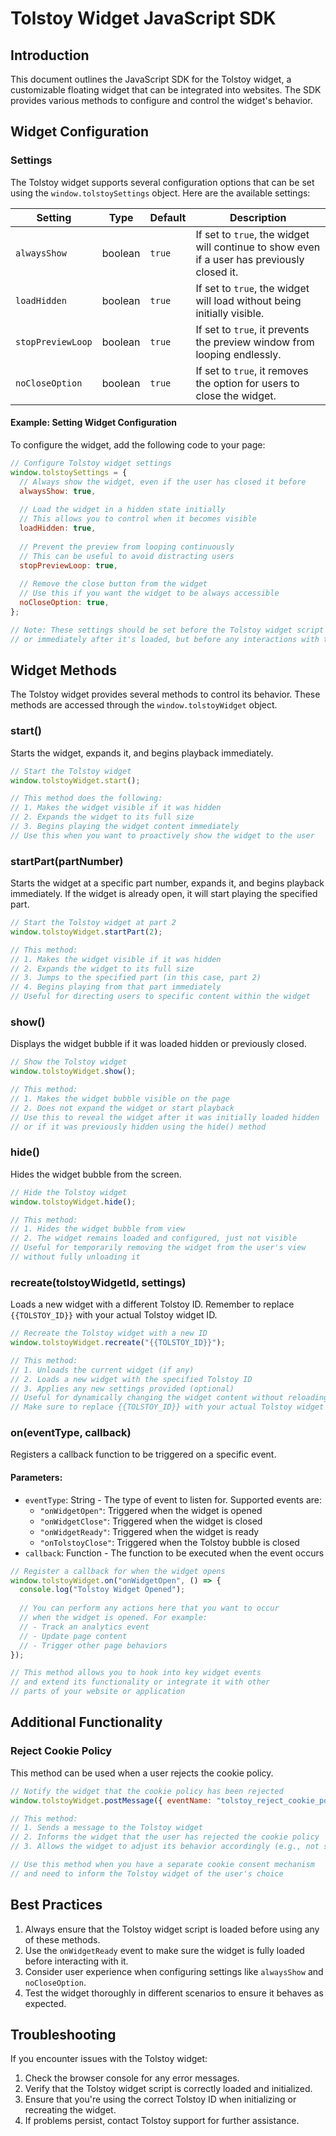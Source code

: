 # Tolstoy Widget JavaScript SDK

## Introduction

This document outlines the JavaScript SDK for the Tolstoy widget, a customizable floating widget that can be integrated into websites. The SDK provides various methods to configure and control the widget's behavior.

## Widget Configuration

### Settings

The Tolstoy widget supports several configuration options that can be set using the `window.tolstoySettings` object. Here are the available settings:

| Setting | Type | Default | Description |
|---------|------|---------|-------------|
| `alwaysShow` | boolean | `true` | If set to `true`, the widget will continue to show even if a user has previously closed it. |
| `loadHidden` | boolean | `true` | If set to `true`, the widget will load without being initially visible. |
| `stopPreviewLoop` | boolean | `true` | If set to `true`, it prevents the preview window from looping endlessly. |
| `noCloseOption` | boolean | `true` | If set to `true`, it removes the option for users to close the widget. |

#### Example: Setting Widget Configuration

To configure the widget, add the following code to your page:

```javascript
// Configure Tolstoy widget settings
window.tolstoySettings = {
  // Always show the widget, even if the user has closed it before
  alwaysShow: true,
  
  // Load the widget in a hidden state initially
  // This allows you to control when it becomes visible
  loadHidden: true,
  
  // Prevent the preview from looping continuously
  // This can be useful to avoid distracting users
  stopPreviewLoop: true,
  
  // Remove the close button from the widget
  // Use this if you want the widget to be always accessible
  noCloseOption: true,
};

// Note: These settings should be set before the Tolstoy widget script is loaded
// or immediately after it's loaded, but before any interactions with the widget
```

## Widget Methods

The Tolstoy widget provides several methods to control its behavior. These methods are accessed through the `window.tolstoyWidget` object.

### start()

Starts the widget, expands it, and begins playback immediately.

```javascript
// Start the Tolstoy widget
window.tolstoyWidget.start();

// This method does the following:
// 1. Makes the widget visible if it was hidden
// 2. Expands the widget to its full size
// 3. Begins playing the widget content immediately
// Use this when you want to proactively show the widget to the user
```

### startPart(partNumber)

Starts the widget at a specific part number, expands it, and begins playback immediately. If the widget is already open, it will start playing the specified part.

```javascript
// Start the Tolstoy widget at part 2
window.tolstoyWidget.startPart(2);

// This method:
// 1. Makes the widget visible if it was hidden
// 2. Expands the widget to its full size
// 3. Jumps to the specified part (in this case, part 2)
// 4. Begins playing from that part immediately
// Useful for directing users to specific content within the widget
```

### show()

Displays the widget bubble if it was loaded hidden or previously closed.

```javascript
// Show the Tolstoy widget
window.tolstoyWidget.show();

// This method:
// 1. Makes the widget bubble visible on the page
// 2. Does not expand the widget or start playback
// Use this to reveal the widget after it was initially loaded hidden
// or if it was previously hidden using the hide() method
```

### hide()

Hides the widget bubble from the screen.

```javascript
// Hide the Tolstoy widget
window.tolstoyWidget.hide();

// This method:
// 1. Hides the widget bubble from view
// 2. The widget remains loaded and configured, just not visible
// Useful for temporarily removing the widget from the user's view
// without fully unloading it
```

### recreate(tolstoyWidgetId, settings)

Loads a new widget with a different Tolstoy ID. Remember to replace `{{TOLSTOY_ID}}` with your actual Tolstoy widget ID.

```javascript
// Recreate the Tolstoy widget with a new ID
window.tolstoyWidget.recreate("{{TOLSTOY_ID}}");

// This method:
// 1. Unloads the current widget (if any)
// 2. Loads a new widget with the specified Tolstoy ID
// 3. Applies any new settings provided (optional)
// Useful for dynamically changing the widget content without reloading the page
// Make sure to replace {{TOLSTOY_ID}} with your actual Tolstoy widget ID
```

### on(eventType, callback)

Registers a callback function to be triggered on a specific event.

#### Parameters:

- `eventType`: String - The type of event to listen for. Supported events are:
  - `"onWidgetOpen"`: Triggered when the widget is opened
  - `"onWidgetClose"`: Triggered when the widget is closed
  - `"onWidgetReady"`: Triggered when the widget is ready
  - `"onTolstoyClose"`: Triggered when the Tolstoy bubble is closed
- `callback`: Function - The function to be executed when the event occurs

```javascript
// Register a callback for when the widget opens
window.tolstoyWidget.on("onWidgetOpen", () => {
  console.log("Tolstoy Widget Opened");
  
  // You can perform any actions here that you want to occur
  // when the widget is opened. For example:
  // - Track an analytics event
  // - Update page content
  // - Trigger other page behaviors
});

// This method allows you to hook into key widget events
// and extend its functionality or integrate it with other
// parts of your website or application
```

## Additional Functionality

### Reject Cookie Policy

This method can be used when a user rejects the cookie policy.

```javascript
// Notify the widget that the cookie policy has been rejected
window.tolstoyWidget.postMessage({ eventName: "tolstoy_reject_cookie_policy" });

// This method:
// 1. Sends a message to the Tolstoy widget
// 2. Informs the widget that the user has rejected the cookie policy
// 3. Allows the widget to adjust its behavior accordingly (e.g., not setting cookies)

// Use this method when you have a separate cookie consent mechanism
// and need to inform the Tolstoy widget of the user's choice
```

## Best Practices

1. Always ensure that the Tolstoy widget script is loaded before using any of these methods.
2. Use the `onWidgetReady` event to make sure the widget is fully loaded before interacting with it.
3. Consider user experience when configuring settings like `alwaysShow` and `noCloseOption`.
4. Test the widget thoroughly in different scenarios to ensure it behaves as expected.

## Troubleshooting

If you encounter issues with the Tolstoy widget:

1. Check the browser console for any error messages.
2. Verify that the Tolstoy widget script is correctly loaded and initialized.
3. Ensure that you're using the correct Tolstoy ID when initializing or recreating the widget.
4. If problems persist, contact Tolstoy support for further assistance.
